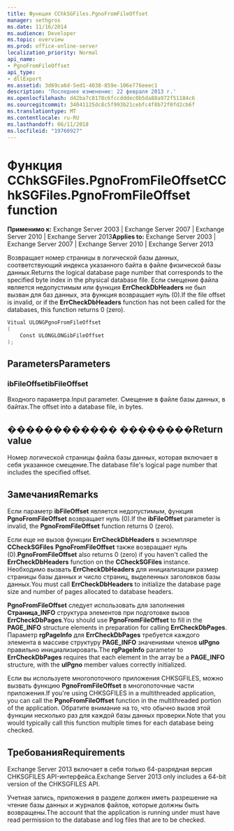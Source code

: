```yaml
---
title: Функция CChkSGFiles.PgnoFromFileOffset
manager: sethgros
ms.date: 11/16/2014
ms.audience: Developer
ms.topic: overview
ms.prod: office-online-server
localization_priority: Normal
api_name:
- PgnoFromFileOffset
api_type:
- dllExport
ms.assetid: 3d69ca6d-5ed1-4038-859e-106e776eeec1
description: 'Последнее изменение: 22 февраля 2013 г.'
ms.openlocfilehash: d42ba7c8178c6fccdddec0b5da88a972f51184c6
ms.sourcegitcommit: 34041125dc8c5f993b21cebfc4f8b72f0fd2cb6f
ms.translationtype: MT
ms.contentlocale: ru-RU
ms.lasthandoff: 06/11/2018
ms.locfileid: "19760927"
---
```

# <a name="cchksgfilespgnofromfileoffset-function"></a><span data-ttu-id="99fae-103">Функция CChkSGFiles.PgnoFromFileOffset</span><span class="sxs-lookup"><span data-stu-id="99fae-103">CChkSGFiles.PgnoFromFileOffset function</span></span>

<span data-ttu-id="99fae-104">**Применимо к:** Exchange Server 2003 | Exchange Server 2007 | Exchange Server 2010 | Exchange Server 2013</span><span class="sxs-lookup"><span data-stu-id="99fae-104">**Applies to:** Exchange Server 2003 | Exchange Server 2007 | Exchange Server 2010 | Exchange Server 2013</span></span>
  
<span data-ttu-id="99fae-105">Возвращает номер страницы в логической базы данных, соответствующий индекса указанного байта в файле физической базы данных.</span><span class="sxs-lookup"><span data-stu-id="99fae-105">Returns the logical database page number that corresponds to the specified byte index in the physical database file.</span></span> <span data-ttu-id="99fae-106">Если смещение файла является недопустимым или функция **ErrCheckDbHeaders** не был вызван для баз данных, эта функция возвращает нуль (0).</span><span class="sxs-lookup"><span data-stu-id="99fae-106">If the file offset is invalid, or if the **ErrCheckDbHeaders** function has not been called for the databases, this function returns 0 (zero).</span></span> 
  
```cs
Vitual ULONGPgnoFromFileOffset  
(
    Const ULONGLONGibFileOffset
);

```

## <a name="parameters"></a><span data-ttu-id="99fae-107">Parameters</span><span class="sxs-lookup"><span data-stu-id="99fae-107">Parameters</span></span>

### <a name="ibfileoffset"></a><span data-ttu-id="99fae-108">ibFileOffset</span><span class="sxs-lookup"><span data-stu-id="99fae-108">ibFileOffset</span></span>
  
<span data-ttu-id="99fae-109">Входного параметра.</span><span class="sxs-lookup"><span data-stu-id="99fae-109">Input parameter.</span></span> <span data-ttu-id="99fae-110">Смещение в файле базы данных, в байтах.</span><span class="sxs-lookup"><span data-stu-id="99fae-110">The offset into a database file, in bytes.</span></span>
    
## <a name="return-value"></a><span data-ttu-id="99fae-111">������������ ��������</span><span class="sxs-lookup"><span data-stu-id="99fae-111">Return value</span></span>

<span data-ttu-id="99fae-112">Номер логической страницы файла базы данных, которая включает в себя указанное смещение.</span><span class="sxs-lookup"><span data-stu-id="99fae-112">The database file's logical page number that includes the specified offset.</span></span>
  
## <a name="remarks"></a><span data-ttu-id="99fae-113">Замечания</span><span class="sxs-lookup"><span data-stu-id="99fae-113">Remarks</span></span>

<span data-ttu-id="99fae-114">Если параметр **ibFileOffset** является недопустимым, функция **PgnoFromFileOffset** возвращает нуль (0).</span><span class="sxs-lookup"><span data-stu-id="99fae-114">If the **ibFileOffset** parameter is invalid, the **PgnoFromFileOffset** function returns 0 (zero).</span></span> 
  
<span data-ttu-id="99fae-115">Если еще не вызов функции **ErrCheckDbHeaders** в экземпляре **CCheckSGFiles** **PgnoFromFileOffset** также возвращает нуль (0).</span><span class="sxs-lookup"><span data-stu-id="99fae-115">**PgnoFromFileOffset** also returns 0 (zero) if you haven't called the **ErrCheckDbHeaders** function on the **CCheckSGFiles** instance.</span></span> <span data-ttu-id="99fae-116">Необходимо вызвать **ErrCheckDbHeaders** для инициализации размер страницы базы данных и число страниц, выделенных заголовков базы данных.</span><span class="sxs-lookup"><span data-stu-id="99fae-116">You must call **ErrCheckDbHeaders** to initialize the database page size and number of pages allocated to database headers.</span></span> 
  
<span data-ttu-id="99fae-117">**PgnoFromFileOffset** следует использовать для заполнения **Страница\_INFO** структура элементов при подготовке вызов **ErrCheckDbPages**.</span><span class="sxs-lookup"><span data-stu-id="99fae-117">You should use **PgnoFromFileOffset** to fill in the **PAGE\_INFO** structure elements in preparation for calling **ErrCheckDbPages**.</span></span> <span data-ttu-id="99fae-118">Параметр **rgPageInfo** для **ErrCheckDbPages** требуется каждого элемента в массиве структуру **PAGE_INFO** значениями членов **ulPgno** правильно инициализировать.</span><span class="sxs-lookup"><span data-stu-id="99fae-118">The **rgPageInfo** parameter to **ErrCheckDbPages** requires that each element in the array be a **PAGE_INFO** structure, with the **ulPgno** member values correctly initialized.</span></span> 
  
<span data-ttu-id="99fae-119">Если вы используете многопоточного приложения CHKSGFILES, можно вызвать функцию **PgnoFromFileOffset** в многопоточные части приложения.</span><span class="sxs-lookup"><span data-stu-id="99fae-119">If you're using CHKSGFILES in a multithreaded application, you can call the **PgnoFromFileOffset** function in the multithreaded portion of the application.</span></span> <span data-ttu-id="99fae-120">Обратите внимание на то, что обычно вызов этой функции несколько раз для каждой базы данных проверки.</span><span class="sxs-lookup"><span data-stu-id="99fae-120">Note that you would typically call this function multiple times for each database being checked.</span></span> 
  
## <a name="requirements"></a><span data-ttu-id="99fae-121">Требования</span><span class="sxs-lookup"><span data-stu-id="99fae-121">Requirements</span></span>

<span data-ttu-id="99fae-122">Exchange Server 2013 включает в себя только 64-разрядная версия CHKSGFILES API-интерфейса.</span><span class="sxs-lookup"><span data-stu-id="99fae-122">Exchange Server 2013 only includes a 64-bit version of the CHKSGFILES API.</span></span>
  
<span data-ttu-id="99fae-123">Учетная запись, приложения в разделе должен иметь разрешение на чтение базы данных и журналов файлов, которые должны быть возвращены.</span><span class="sxs-lookup"><span data-stu-id="99fae-123">The account that the application is running under must have read permission to the database and log files that are to be checked.</span></span>
  

